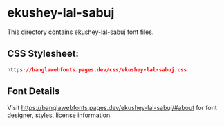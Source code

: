 # ekushey-lal-sabuj

This directory contains ekushey-lal-sabuj font files.

## CSS Stylesheet:
```css
https://banglawebfonts.pages.dev/css/ekushey-lal-sabuj.css
```

## Font Details
Visit https://banglawebfonts.pages.dev/ekushey-lal-sabuj/#about for font designer, styles, license information.